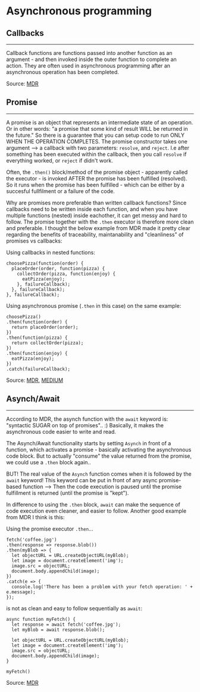# **Asynchronous programming**
## **Callbacks**
_____
Callback functions are functions passed into another function as an argument - and then invoked inside the outer function to complete an action. They are often used in asynchronous programming after an asynchronous operation has been completed.

Source: [MDR](https://developer.mozilla.org/en-US/docs/Glossary/Callback_function)

## **Promise**
_____
A promise is an object that represents an intermediate state of an operation. Or in other words: "a promise that some kind of result WILL be returned in the future." So there is a guarantee that you can setup code to run ONLY WHEN THE OPERATION COMPLETES. The promise constructor takes one argument --> a callback with two parameters: `resolve`, and `reject`. I.e after something has been executed within the callback, then you call `resolve` if everything worked, or `reject` if didn't work.

Often, the `.then()` block/method of the promise object - apparently called the executor - is invoked AFTER the promise has been fulfilled (resolved). So it runs when the promise has been fulfilled - which can be either by a succesful fullfilment or a failure of the code.

Why are promises more preferable than written callback functions? Since callbacks need to be written inside each function, and when you have multiple functions (nested) inside eachother, it can get messy and hard to follow. The promise together with the `.then` executor is therefore more clean and preferable. I thought the below example from MDR made it pretty clear regarding the benefits of traceability, maintanability and "cleanliness" of promises vs callbacks:

Using callbacks in nested functions:
````
choosePizza(function(order) {
  placeOrder(order, function(pizza) {
    collectOrder(pizza, function(enjoy) {
      eatPizza(enjoy);
    }, failureCallback);
  }, failureCallback);
}, failureCallback);
````
Using asynchronous promise (`.then` in this case) on the same example:
````
choosePizza()
.then(function(order) {
  return placeOrder(order);
})
.then(function(pizza) {
  return collectOrder(pizza);
})
.then(function(enjoy) {
  eatPizza(enjoy);
})
.catch(failureCallback);
````


Source: [MDR](https://developer.mozilla.org/en-US/docs/Learn/JavaScript/Asynchronous/Promises#What_are_promises), [MEDIUM](https://medium.com/@theflyingmantis/callbacks-vs-promises-and-basics-of-js-80d3d1515e81)

## **Asynch/Await**
_____
According to MDR, the asynch function with the `await` keyword is: "syntactic SUGAR on top of promises".. :) Basically, it makes the asynchronous code easier to write and read.

The Asynch/Await functionality starts by setting `Asynch` in front of a function, which activates a promise - basically activating the asynchronous code block. But to actually "consume" the value returned from the promise, we could use a `.then` block again..

BUT! The real value of the `Asynch` function comes when it is followed by the `await` keyword! This keyword can be put in front of any async promise-based function --> Then the code execution is paused until the promise fulfillment is returned (until the promise is "kept").

In difference to using the `.then` block, `await` can make the sequence of code execution even cleaner, and easier to follow. Another good example from MDR I think is this:

Using the promise executor `.then`...
````
fetch('coffee.jpg')
.then(response => response.blob())
.then(myBlob => {
  let objectURL = URL.createObjectURL(myBlob);
  let image = document.createElement('img');
  image.src = objectURL;
  document.body.appendChild(image);
})
.catch(e => {
  console.log('There has been a problem with your fetch operation: ' + e.message);
});
`````
is not as clean and easy to follow sequentially as `await`:
````
async function myFetch() {
  let response = await fetch('coffee.jpg');
  let myBlob = await response.blob();

  let objectURL = URL.createObjectURL(myBlob);
  let image = document.createElement('img');
  image.src = objectURL;
  document.body.appendChild(image);
}

myFetch()
````


Source: [MDR](https://developer.mozilla.org/en-US/docs/Learn/JavaScript/Asynchronous/Async_await)